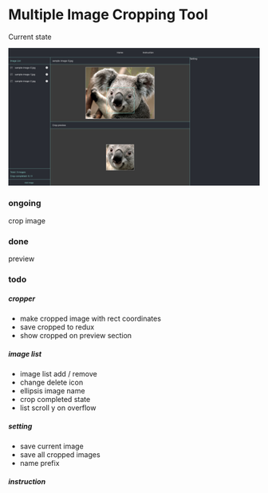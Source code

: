 # Multiple Image Cropping Tool

Current state

<img src="./src/img/current-state.png"/>

### ongoing

crop image

### done

preview

### todo

##### cropper

- make cropped image with rect coordinates
- save cropped to redux
- show cropped on preview section

##### image list

- image list add / remove
- change delete icon
- ellipsis image name
- crop completed state
- list scroll y on overflow

##### setting

- save current image
- save all cropped images
- name prefix

##### instruction
